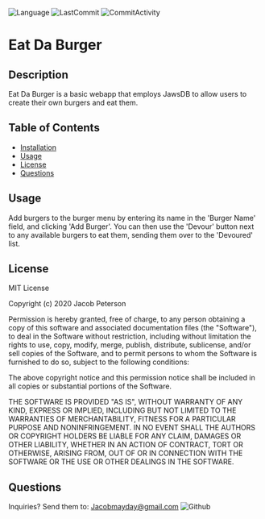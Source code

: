 ![Language](https://img.shields.io/badge/language-javascript-blue) ![LastCommit](https://img.shields.io/github/last-commit/Bounty556/EatDaBurger?style=flat-square) ![CommitActivity](https://img.shields.io/github/commit-activity/m/Bounty556/EatDaBurger)

# Eat Da Burger

## Description
Eat Da Burger is a basic webapp that employs JawsDB to allow users to create their own burgers and eat them.

## Table of Contents
- [Installation](#installation)
- [Usage](#usage)
- [License](#license)
- [Questions](#questions)

## Usage
Add burgers to the burger menu by entering its name in the 'Burger Name' field, and clicking 'Add Burger'. You can then use the 'Devour' button next to any available burgers to eat them, sending them over to the 'Devoured' list.

## License

MIT License

Copyright (c) 2020 Jacob Peterson

Permission is hereby granted, free of charge, to any person obtaining a copy
of this software and associated documentation files (the "Software"), to deal
in the Software without restriction, including without limitation the rights
to use, copy, modify, merge, publish, distribute, sublicense, and/or sell
copies of the Software, and to permit persons to whom the Software is
furnished to do so, subject to the following conditions:

The above copyright notice and this permission notice shall be included in all
copies or substantial portions of the Software.

THE SOFTWARE IS PROVIDED "AS IS", WITHOUT WARRANTY OF ANY KIND, EXPRESS OR
IMPLIED, INCLUDING BUT NOT LIMITED TO THE WARRANTIES OF MERCHANTABILITY,
FITNESS FOR A PARTICULAR PURPOSE AND NONINFRINGEMENT. IN NO EVENT SHALL THE
AUTHORS OR COPYRIGHT HOLDERS BE LIABLE FOR ANY CLAIM, DAMAGES OR OTHER
LIABILITY, WHETHER IN AN ACTION OF CONTRACT, TORT OR OTHERWISE, ARISING FROM,
OUT OF OR IN CONNECTION WITH THE SOFTWARE OR THE USE OR OTHER DEALINGS IN THE
SOFTWARE.

## Questions
Inquiries? Send them to: Jacobmayday@gmail.com ![Github](https://avatars1.githubusercontent.com/u/12930451?v=4&s=32)
